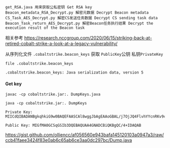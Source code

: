 ```
get_RSA.java 用来获取公私密钥 Get RSA key
Beacon_metadata_RSA_Decrypt.py 解密元数据 Decrypt Beacon metadata
CS_Task_AES_Decrypt.py 解密CS发送任务数据 Decrypt CS sending task data
Beacon_Task_return_AES_Decrypt.py 解密Beacon任务执行结果 Decrypt the execution result of the Beacon task
```

相关参考
https://research.nccgroup.com/2020/06/15/striking-back-at-retired-cobalt-strike-a-look-at-a-legacy-vulnerability/

从序列化文件 `.cobaltstrike.beacon_keys` 获取 `PublicKey`公钥 私钥`PrivateKey`

`file .cobaltstrike.beacon_keys`

```
.cobaltstrike.beacon_keys: Java serialization data, version 5
```

#### Get key

```
javac -cp cobaltstrike.jar:. DumpKeys.java
```

```
java -cp cobaltstrike.jar:. DumpKeys
```

```
Private Key: MIICdQIBADANBgkqhkiG9w0BAQEFAASCAl8wggJbAgEAAoGBAL/j7OjJQ4FlvhYYcnRKv9cEHrWStq6bpGJsRTQbC+AWL2WuxWB2qtP6oN/hOhLFExwBKpirS7NIVSSW7FsAMl1RtNjFAtv57i9AiEDTjooMDaOn2Rsut0DWOWguIzPb0qqKQYWkQv87bf7bapj88h

Public Key: MIGfMA0GCSqGSIb3DQEBAQUAA4GNADCBiQKBgQC/4+IDAQAB
```
https://gist.github.com/olliencc/af056560e943bafa145120103a0947a3/raw/ccb41faee3424f83e0ab6c65ab6ce3aa0dc297bc/Dump.java
